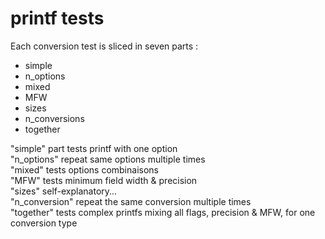 # printf tests  
  
Each conversion test is sliced in seven parts :
- simple
- n_options
- mixed
- MFW
- sizes
- n_conversions
- together  

"simple" part tests printf with one option  
"n_options" repeat same options multiple times  
"mixed" tests options combinaisons  
"MFW" tests minimum field width & precision  
"sizes" self-explanatory...  
"n_conversion" repeat the same conversion multiple times  
"together" tests complex printfs mixing all flags, precision & MFW, for one conversion type  



